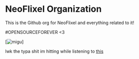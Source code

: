 # NeoFlixel Organization

This is the Github org for NeoFlixel and everything related to it!

#OPENSOURCEFOREVER <3

[![migu]([https://raw.githubusercontent.com/Moon4K-Dev/-github/refs/heads/main/GnNupeebUAE3hfA.png](https://raw.githubusercontent.com/NeoFlixel-Org/.github/refs/heads/main/hatsune-miku-mesmerizer.gif))]

lwk the typa shit im hitting while listening to [this](https://www.youtube.com/watch?v=OxLAOaDQPhE)
